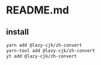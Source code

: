 # README.md

    

## install

```bash
yarn add @lazy-cjk/zh-convert
yarn-tool add @lazy-cjk/zh-convert
yt add @lazy-cjk/zh-convert
```

